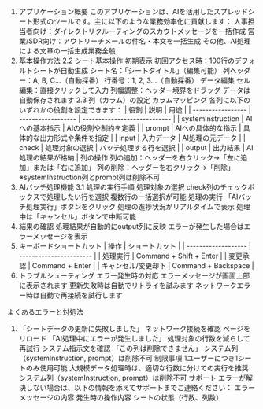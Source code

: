 1. アプリケーション概要
このアプリケーションは、AIを活用したスプレッドシート形式のツールです。主に以下のような業務効率化に貢献します：
人事担当者向け：ダイレクトリクルーティングのスカウトメッセージを一括作成
営業/SDR向け：アウトリーチメールの件名・本文を一括生成
その他、AI処理による文章の一括生成業務全般
2. 基本操作方法
2.2 シート基本操作
初期表示
初回アクセス時：100行のデフォルトシートが自動生成
シート名：「シートタイトル」（編集可能）
列ヘッダー：A, B, C...（自動採番）
行番号：1, 2, 3...（自動採番）
データ編集
セル編集：直接クリックして入力
列幅調整：ヘッダー境界をドラッグ
データは自動保存されます
2.3 列（カラム）の設定
カラムマッピング
各列に以下のいずれかの役割を設定できます：
| 役割              | 説明               | 用途                         |
| ----------------- | ------------------ | ---------------------------- |
| systemInstruction | AIへの基本指示     | AIの役割や制約を定義         |
| prompt            | AIへの具体的な指示 | 具体的な出力形式や条件を指定 |
| input             | 入力データ         | AI処理の元データ             |
| check             | 処理対象の選択     | バッチ処理する行を選択       |
| output            | 出力結果           | AI処理の結果が格納           |
列の操作
列の追加：ヘッダーを右クリック→「左に追加」または「右に追加」
列の削除：ヘッダーを右クリック→「削除」
※systemInstruction列とprompt列は削除不可
3. AIバッチ処理機能
3.1 処理の実行手順
処理対象の選択
check列のチェックボックスで処理したい行を選択
複数行の一括選択が可能
処理の実行
「AIバッチ処理実行」ボタンをクリック
処理の進捗状況がリアルタイムで表示
処理中は「キャンセル」ボタンで中断可能
3. 結果の確認
処理結果が自動的にoutput列に反映
エラーが発生した場合はエラーメッセージを表示
4. キーボードショートカット
| 操作                | ショートカット          |
| ------------------- | ----------------------- |
| 処理実行            | Command + Shift + Enter |
| 変更承認            | Command + Enter         |
| キャンセル/変更却下 | Command + Backspace     |
5. トラブルシューティング
エラー発生時の対応
エラーメッセージが画面上部に表示されます
更新失敗時は自動でリトライを試みます
ネットワークエラー時は自動で再接続を試行します

よくあるエラーと対処法
1. 「シートデータの更新に失敗しました」
ネットワーク接続を確認
ページをリロード
「AI処理中にエラーが発生しました」
処理対象の行数を減らして再試行
システム指示文を確認
「この列は削除できません」
システム列（systemInstruction, prompt）は削除不可
制限事項
1ユーザーにつき1シートのみ使用可能
大規模データ処理時は、適切な行数に分けての実行を推奨
システム列（systemInstruction, prompt）は削除不可
サポート
エラーが解決しない場合は、以下の情報を添えてサポートまでご連絡ください：
エラーメッセージの内容
発生時の操作内容
シートの状態（行数、列数）


